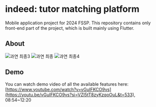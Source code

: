 # indeed: tutor matching platform

Mobile application project for 2024 FSSP. This repository contains only front-end part of the project, which is built mainly using Flutter.

## About

![과연 최종3](https://github.com/user-attachments/assets/a5e94cbe-26a1-4685-b0a0-cd0357795b11)
![과연 최종](https://github.com/grden/flutter-indeed/assets/2589809/18fdb6cb-d7e4-48b5-9313-50f50a4ae26c)
![과연 최종4](https://github.com/user-attachments/assets/74fbee22-cb04-481a-9c20-eb5149ad7e15)

## Demo

You can watch demo video of all the available features here:</br>
[https://www.youtube.com/watch?v=vGuIFKCO9vs](https://youtu.be/vGuIFKCO9vs?si=VZl5tT8zyKzqoOuL&t=533), 08:54~12:20

